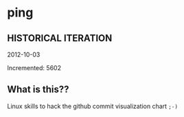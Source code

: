 # ping

## HISTORICAL ITERATION
2012-10-03

Incremented: 5602

## What is this?? 
Linux skills to hack the github commit visualization chart `;-)`
